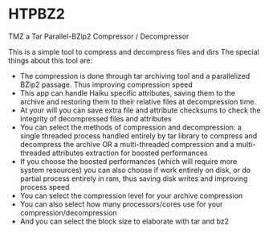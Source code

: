 # HTPBZ2
TMZ a Tar Parallel-BZip2 Compressor / Decompressor

This is a simple tool to compress and decompress files and dirs
The special things about this tool are:
- The compression is done through tar archiving tool and a parallelized BZip2 passage. Thus improving compression speed
- This app can handle Haiku specific attributes, saving them to the archive and restoring them to their relative files at decompression time.
- At your will you can save extra file and attribute checksums to check the integrity of decompressed files and attributes
- You can select the methods of compression and decompression: a single threaded process handled entirely by tar library to compress and decompress the archive OR a multi-threaded compression and a multi-threaded attributes extraction for boosted performances
- If you choose the boosted performances (which will require more system resources) you can also choose if work entirely on disk, or do partial process entirely in ram, thus saving disk writes and improving process speed
- You can select the compression level for your archive compression
- You can also select how many processors/cores use for your compression/decompression
- And you can select the block size to elaborate with tar and bz2
